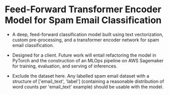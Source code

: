 # Feed-Forward Transformer Encoder Model for Spam Email Classification

- A deep, feed-forward classification model built using text vectorization, custom pre-processing, and a transformer encoder network for spam email classification. 

- Designed for a client. Future work will entail refactoring the model in PyTorch and the construction of an MLOps pipeline on AWS Sagemaker for training, evaluation, and serving of inferences.

- Exclude the dataset here. Any labelled spam email dataset with a structure of ['email_text', 'label'] (containing a reasonable distribution of word counts per 'email_text' example) should be usable with the model. 

